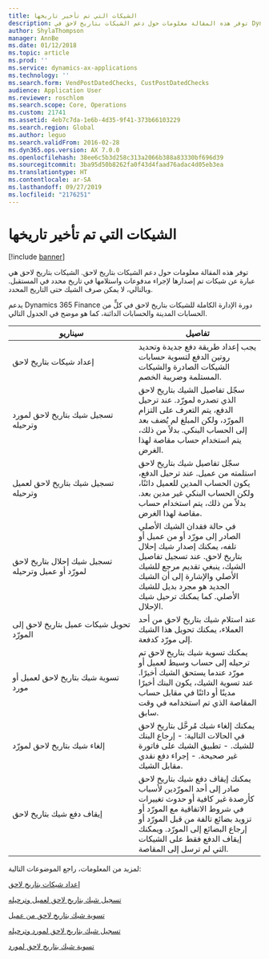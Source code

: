 ```yaml
---
title: الشيكات التي تم تأخير تاريخها
description: توفر هذه المقالة معلومات حول دعم الشيكات بتاريخ لاحق في Dynamics 365 FinanceMicrosoft. الشيكات بتاريخ لاحق هي عبارة عن شيكات تم إصدارها لإجراء مدفوعات واستلامها في تاريخ محدد في المستقبل. وبالتالي، لا يمكن صرف الشيك حتى التاريخ المحدد.
author: ShylaThompson
manager: AnnBe
ms.date: 01/12/2018
ms.topic: article
ms.prod: ''
ms.service: dynamics-ax-applications
ms.technology: ''
ms.search.form: VendPostDatedChecks, CustPostDatedChecks
audience: Application User
ms.reviewer: roschlom
ms.search.scope: Core, Operations
ms.custom: 21741
ms.assetid: 4eb7c7da-1e6b-4d35-9f41-373b66103229
ms.search.region: Global
ms.author: leguo
ms.search.validFrom: 2016-02-28
ms.dyn365.ops.version: AX 7.0.0
ms.openlocfilehash: 38ee6c5b3d258c313a2066b388a83330bf696d39
ms.sourcegitcommit: 3ba95d50b8262fa0f43d4faad76adac4d05eb3ea
ms.translationtype: HT
ms.contentlocale: ar-SA
ms.lasthandoff: 09/27/2019
ms.locfileid: "2176251"
---
```

# <a name="postdated-checks"></a>الشيكات التي تم تأخير تاريخها

[!include [banner](../includes/banner.md)]

توفر هذه المقالة معلومات حول دعم الشيكات بتاريخ لاحق. الشيكات بتاريخ لاحق هي عبارة عن شيكات تم إصدارها لإجراء مدفوعات واستلامها في تاريخ محدد في المستقبل. وبالتالي، لا يمكن صرف الشيك حتى التاريخ المحدد.

يدعم Dynamics 365 Finance دورة الإدارة الكاملة للشيكات بتاريخ لاحق في كلٍّ من الحسابات المدينة والحسابات الدائنة، كما هو موضح في الجدول التالي.
<table>
<colgroup>
<col width="50%" />
<col width="50%" />
</colgroup>
<thead>
<tr class="header">
<th>سيناريو</th>
<th>تفاصيل</th>
</tr>
</thead>
<tbody>
<tr class="odd">
<td>إعداد شيكات بتاريخ لاحق</td>
<td>يجب إعداد طريقة دفع جديدة وتحديد روتين الدفع لتسوية حسابات الشيكات الصادرة والشيكات المستلمة وضريبة الخصم.</td>
</tr>
<tr class="even">
<td>تسجيل شيك بتاريخ لاحق لمورد وترحيله</td>
<td>سجّل تفاصيل الشيك بتاريخ لاحق الذي تصدره لمورّد. عند ترحيل الدفع، يتم التعرف على التزام المورّد، ولكن المبلغ لم يُضف بعد إلى الحساب البنكي. بدلاً من ذلك، يتم استخدام حساب مقاصة لهذا الغرض. </td>
</tr>
<tr class="odd">
<td>تسجيل شيك بتاريخ لاحق لعميل وترحيله</td>
<td>سجّل تفاصيل شيك بتاريخ لاحق استلمته من عميل. عند ترحيل الدفع، يكون الحساب المدين للعميل دائنًا، ولكن الحساب البنكي غير مدين‬ بعد. بدلاً من ذلك، يتم استخدام حساب مقاصة لهذا الغرض.</td>
</tr>
<tr class="even">
<td>تسجيل شيك إحلال بتاريخ لاحق لمورّد أو عميل وترحيله</td>
<td>
في حالة فقدان الشيك الأصلي الصادر إلى مورّد أو من عميل أو تلفه، يمكنك إصدار شيك إحلال بتاريخ لاحق. عند تسجيل تفاصيل الشيك، ينبغي تقديم مرجع للشيك الأصلي والإشارة إلى أن الشيك الجديد هو مجرد بديل للشيك الأصلي. كما يمكنك ترحيل شيك الإحلال.</td>
</tr>
<tr class="odd">
<td>تحويل شيكات عميل بتاريخ لاحق إلى المورّد</td>
<td>عند استلام شيك بتاريخ لاحق‬ من أحد العملاء، يمكنك تحويل هذا الشيك إلى مورّد كدفعة.</td>
</tr>
<tr class="even">
<td>تسوية شيك بتاريخ لاحق لعميل أو مورد</td>
<td>يمكنك تسوية شيك بتاريخ لاحق تم ترحيله إلى حساب وسيط لعميل أو مورّد عندما يستحق الشيك أخيرًا. عند تسوية الشيك، يكون البنك أخيرًا مدينًا أو دائنًا في مقابل حساب المقاصة الذي تم استخدامه في وقت سابق.</td>
</tr>
<tr class="odd">
<td>إلغاء شيك بتاريخ لاحق لمورّد</td>
<td>يمكنك إلغاء شيك مُرحَّل بتاريخ لاحق في الحالات التالية: - إرجاع البنك للشيك.‬
- تطبيق الشيك على فاتورة غير صحيحة.
- إجراء دفع نقدي مقابل الشيك.
  </td>
  </tr>
  <tr class="even">
  <td>إيقاف دفع شيك بتاريخ لاحق</td>
  <td>يمكنك إيقاف دفع شيك بتاريخ لاحق صادر إلى أحد المورّدين لأسباب كأرصدة غير كافية أو حدوث تغييرات في شروط الاتفاقية مع المورّد أو تزويد بضائع تالفة من قبل المورّد أو إرجاع البضائع إلى المورّد. ويمكنك إيقاف الدفع فقط على الشيكات التي لم ترسل إلى المقاصة.</td>
  </tr>
  </tbody>
  </table>



لمزيد من المعلومات، راجع الموضوعات التالية:

[إعداد شيكات بتاريخ لاحق](tasks/set-up-postdated-checks.md)

[تسجيل شيك بتاريخ لاحق لعميل وترحيله](tasks/register-post-postdated-check-customer.md)

[تسوية شيك بتاريخ لاحق من عميل](tasks/settle-postdated-check-customer.md)

[تسجيل شيك بتاريخ لاحق لمورد وترحيله](tasks/register-post-postdated-check-vendor.md) 

[تسوية شيك بتاريخ لاحق لمورد](tasks/settle-postdated-check-vendor.md)



